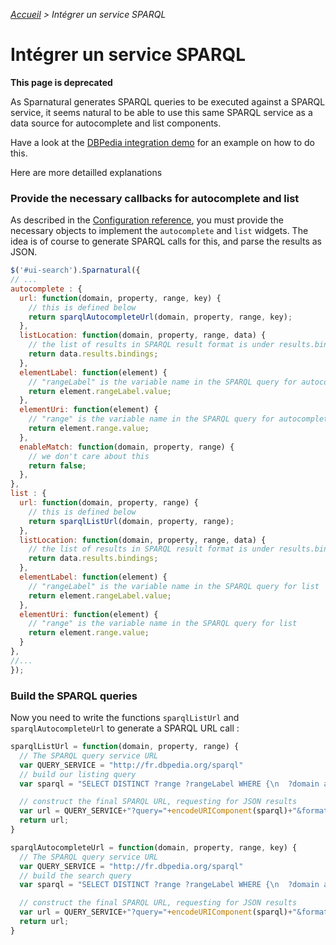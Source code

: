 _[Accueil](/fr) > Intégrer un service SPARQL_

# Intégrer un service SPARQL

**This page is deprecated**

As Sparnatural generates SPARQL queries to be executed against a SPARQL service, it seems natural to be able to use this same SPARQL service as a data source for autocomplete and list components. 

Have a look at the [DBPedia integration demo](blob/master/sparnatural-demo-dbpedia/index.html#L92) for an example on how to do this.

Here are more detailled explanations


### Provide the necessary callbacks for autocomplete and list

As described in the [Configuration reference](Configuration), you must provide the necessary objects to implement the `autocomplete` and `list` widgets. The idea is of course to generate SPARQL calls for this, and parse the results as JSON.


```javascript
$('#ui-search').Sparnatural({
// ...  
autocomplete : {
  url: function(domain, property, range, key) {
    // this is defined below
    return sparqlAutocompleteUrl(domain, property, range, key);
  },
  listLocation: function(domain, property, range, data) {
    // the list of results in SPARQL result format is under results.bindings
    return data.results.bindings;
  },
  elementLabel: function(element) {
    // "rangeLabel" is the variable name in the SPARQL query for autocomplete
    return element.rangeLabel.value;
  },
  elementUri: function(element) {
    // "range" is the variable name in the SPARQL query for autocomplete
    return element.range.value;
  },
  enableMatch: function(domain, property, range) {
    // we don't care about this
    return false;
  },
},
list : {
  url: function(domain, property, range) {
    // this is defined below
    return sparqlListUrl(domain, property, range);
  },
  listLocation: function(domain, property, range, data) {
    // the list of results in SPARQL result format is under results.bindings
    return data.results.bindings;
  },
  elementLabel: function(element) {
    // "rangeLabel" is the variable name in the SPARQL query for list
    return element.rangeLabel.value;
  },
  elementUri: function(element) {
    // "range" is the variable name in the SPARQL query for list
    return element.range.value;
  }
},
//...
});
```


### Build the SPARQL queries

Now you need to write the functions `sparqlListUrl` and `sparqlAutocompleteUrl` to generate a SPARQL URL call :

```javascript
sparqlListUrl = function(domain, property, range) {
  // The SPARQL query service URL
  var QUERY_SERVICE = "http://fr.dbpedia.org/sparql"
  // build our listing query
  var sparql = "SELECT DISTINCT ?range ?rangeLabel WHERE {\n  ?domain a <"+domain+"> . ?domain <"+property+"> ?range . ?range a <"+range+"> \n . ?range rdfs:label ?rangeLabel FILTER(lang(?rangeLabel) = \"fr\") } ORDER BY ?rangeLabel";

  // construct the final SPARQL URL, requesting for JSON results
  var url = QUERY_SERVICE+"?query="+encodeURIComponent(sparql)+"&format=json";
  return url;
}

sparqlAutocompleteUrl = function(domain, property, range, key) {
  // The SPARQL query service URL
  var QUERY_SERVICE = "http://fr.dbpedia.org/sparql"
  // build the search query
  var sparql = "SELECT DISTINCT ?range ?rangeLabel WHERE {\n  ?domain a <"+domain+"> . ?domain <"+property+"> ?range . ?range a <"+range+"> \n . ?range rdfs:label ?rangeLabel FILTER(lang(?rangeLabel) = \"fr\") FILTER(bif:contains(?rangeLabel, \""+key+"\")) } ORDER BY ?rangeLabel";

  // construct the final SPARQL URL, requesting for JSON results
  var url = QUERY_SERVICE+"?query="+encodeURIComponent(sparql)+"&format=json";
  return url;
}
```